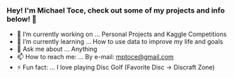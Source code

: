 ### Hey! I'm Michael Toce, check out some of my projects and info below! 👋

- 🔭 I’m currently working on ... Personal Projects and Kaggle Competitions
- 🌱 I’m currently learning ... How to use data to improve my life and goals
- 💬 Ask me about ... Anything
- 📫 How to reach me: ... By e-mail: mptoce@gmail.com
- ⚡ Fun fact: ... I love playing Disc Golf (Favorite Disc -> Discraft Zone)
